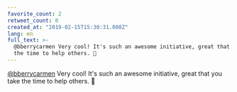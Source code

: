 ```yaml
---
favorite_count: 2
retweet_count: 0
created_at: "2019-02-15T15:30:31.000Z"
lang: en
full_text: >-
  @bberrycarmen Very cool! It's such an awesome initiative, great that you take
  the time to help others. 💪
---
```


[@bberrycarmen](https://twitter.com/bberrycarmen) Very cool! It's such an
awesome initiative, great that you take the time to help others. 💪

